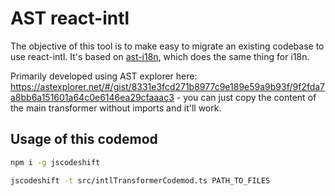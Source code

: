 # AST react-intl

The objective of this tool is to make easy to migrate an existing codebase to use react-intl. It's based on [ast-i18n](https://github.com/sibelius/ast-i18n), which does the same thing for i18n. 

Primarily developed using AST explorer here: https://astexplorer.net/#/gist/8331e3fcd271b8977c9e189e59a9b93f/9f2fda7a8bb6a151601a64c0e6146ea29cfaaac3 - you can just copy the content of the main transformer without imports and it'll work. 

## Usage of this codemod
```bash
npm i -g jscodeshift

jscodeshift -t src/intlTransformerCodemod.ts PATH_TO_FILES
```